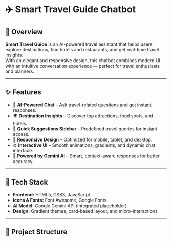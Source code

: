 # ✈️ Smart Travel Guide Chatbot

## 🧠 Overview
**Smart Travel Guide** is an AI-powered travel assistant that helps users explore destinations, find hotels and restaurants, and get real-time travel insights.  
With an elegant and responsive design, this chatbot combines modern UI with an intuitive conversation experience — perfect for travel enthusiasts and planners.

---

## ✨ Features
- 💬 **AI-Powered Chat** – Ask travel-related questions and get instant responses.
- 🌍 **Destination Insights** – Discover top attractions, food spots, and hotels.
- 🧭 **Quick Suggestions Sidebar** – Predefined travel queries for instant access.
- 📱 **Responsive Design** – Optimized for mobile, tablet, and desktop.
- ⚙️ **Interactive UI** – Smooth animations, gradients, and dynamic chat interface.
- 🚀 **Powered by Gemini AI** – Smart, context-aware responses for better accuracy.

---

## 🧰 Tech Stack
- **Frontend:** HTML5, CSS3, JavaScript  
- **Icons & Fonts:** Font Awesome, Google Fonts  
- **AI Model:** Google Gemini API (integrated placeholder)  
- **Design:** Gradient themes, card-based layout, and micro-interactions

---

## 📂 Project Structure
